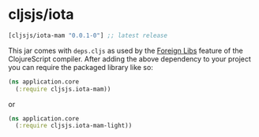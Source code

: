 # cljsjs/iota

[](dependency)
```clojure
[cljsjs/iota-mam "0.0.1-0"] ;; latest release
```
[](/dependency)

This jar comes with `deps.cljs` as used by the [Foreign Libs][flibs] feature of the ClojureScript compiler. After adding the above dependency to your project you can require the packaged library like so:

```clojure
(ns application.core
  (:require cljsjs.iota-mam))
```
or
```clojure
(ns application.core
  (:require cljsjs.iota-mam-light))
```

[flibs]: https://clojurescript.org/reference/packaging-foreign-deps
